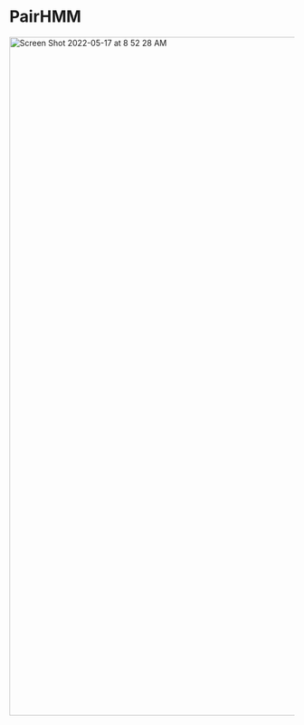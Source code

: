 # PairHMM

<img width="1198" alt="Screen Shot 2022-05-17 at 8 52 28 AM" src="https://user-images.githubusercontent.com/58821846/168815115-103551bb-75c2-404b-9e50-51948e9cb162.png">
